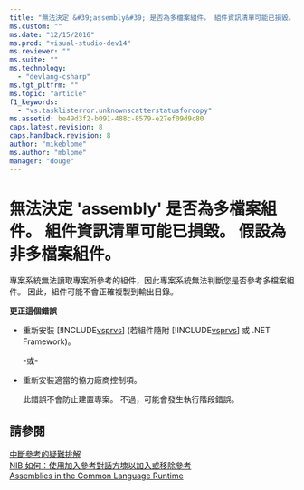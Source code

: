 ```yaml
---
title: "無法決定 &#39;assembly&#39; 是否為多檔案組件。 組件資訊清單可能已損毀。 假設為非多檔案組件。 | Microsoft Docs"
ms.custom: ""
ms.date: "12/15/2016"
ms.prod: "visual-studio-dev14"
ms.reviewer: ""
ms.suite: ""
ms.technology: 
  - "devlang-csharp"
ms.tgt_pltfrm: ""
ms.topic: "article"
f1_keywords: 
  - "vs.tasklisterror.unknownscatterstatusforcopy"
ms.assetid: be49d3f2-b091-488c-8579-e27ef09d9c80
caps.latest.revision: 8
caps.handback.revision: 8
author: "mikeblome"
ms.author: "mblome"
manager: "douge"
---
```

# 無法決定 &#39;assembly&#39; 是否為多檔案組件。 組件資訊清單可能已損毀。 假設為非多檔案組件。
專案系統無法讀取專案所參考的組件，因此專案系統無法判斷您是否參考多檔案組件。 因此，組件可能不會正確複製到輸出目錄。  
  
 **更正這個錯誤**  
  
-   重新安裝 [!INCLUDE[vsprvs](../code-quality/includes/vsprvs_md.md)] \(若組件隨附 [!INCLUDE[vsprvs](../code-quality/includes/vsprvs_md.md)] 或 .NET Framework\)。  
  
     \-或\-  
  
-   重新安裝適當的協力廠商控制項。  
  
     此錯誤不會防止建置專案。 不過，可能會發生執行階段錯誤。  
  
## 請參閱  
 [中斷參考的疑難排解](../ide/troubleshooting-broken-references.md)   
 [NIB 如何：使用加入參考對話方塊以加入或移除參考](http://msdn.microsoft.com/zh-tw/3bd75d61-f00c-47c0-86a2-dd1f20e231c9)   
 [Assemblies in the Common Language Runtime](http://msdn.microsoft.com/zh-tw/33a0bc6a-6bb3-44c7-ada7-4a046e8c0945)